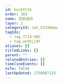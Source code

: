 ```yaml
---
id: buc65t1b
order: 383
name: 灵岩组织
layer: 2
categoryId: cat_X3JSNomc
tagIds:
  - tag_fC14-UDS
  - tag_wntKjj9Y
aliases: []
titledLinks: []
parent: ""
relatedEntries: []
timelineEvents: []
nsfw: false
lastUpdated: 1758087125
---
```


